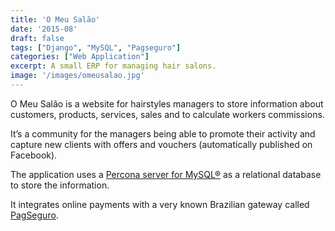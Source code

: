 ```yaml
---
title: 'O Meu Salão'
date: '2015-08'
draft: false
tags: ["Django", "MySQL", "Pagseguro"]
categories: ["Web Application"]
excerpt: A small ERP for managing hair salons.
image: '/images/omeusalao.jpg'
---
```


O Meu Salão is a website for hairstyles managers to store information about customers, products, services, sales and to calculate workers commissions. 

It’s a community for the managers being able to promote their activity and capture new clients with offers and vouchers (automatically published on Facebook). 

The application uses a [Percona server for MySQL®](https://www.percona.com/software/mysql-database/percona-server) as a relational database to store the information. 

It integrates online payments with a very known Brazilian gateway called [PagSeguro](https://pagseguro.uol.com.br).